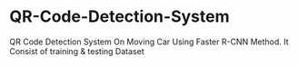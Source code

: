 # QR-Code-Detection-System
  QR Code Detection System On Moving Car  Using Faster R-CNN Method. It Consist of training &amp; testing Dataset
